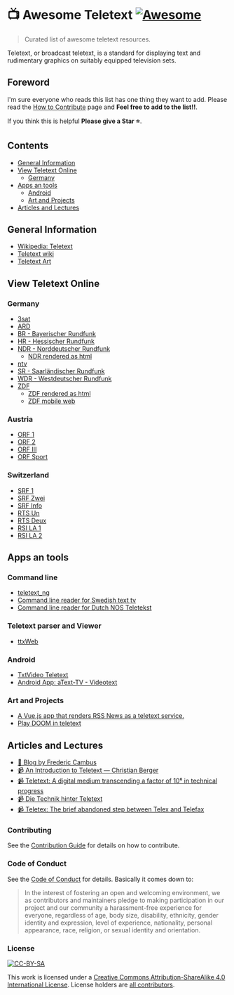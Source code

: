 # 📺 Awesome Teletext [![Awesome](https://cdn.rawgit.com/sindresorhus/awesome/d7305f38d29fed78fa85652e3a63e154dd8e8829/media/badge.svg)](https://github.com/sindresorhus/awesome)

> Curated list of awesome teletext resources.

Teletext, or broadcast teletext, is a standard for displaying text and rudimentary graphics on suitably equipped television sets.

## Foreword

I'm sure everyone who reads this list has one thing they want to add. Please read the [How to Contribute](.github/CONTRIBUTING.md) page and **Feel free to add to the list!!**.

If you think this is helpful **Please give a Star ⭐️**.

## Contents

- [General Information](#general-information)
- [View Teletext Online](#view-teletext-online)
  - [Germany](#germany)
- [Apps an tools](#apps-an-tools)
  - [Android](#android)
  - [Art and Projects](#art-and-projects)
- [Articles and Lectures](#articles-and-lectures)

## General Information

- [Wikipedia: Teletext](https://en.wikipedia.org/wiki/Teletext)
- [Teletext wiki](https://teletext.wiki.zxnet.co.uk/wiki/)
- [Teletext Art](https://telenft.art/)

## View Teletext Online

### Germany

- [3sat](https://teletext.zdf.de/teletext/3sat/)
- [ARD](https://www.ard-text.de/)
- [BR - Bayerischer Rundfunk](https://www.br.de/fernsehen/brtext/brtext-100.html)
- [HR - Hessischer Rundfunk](https://www.hr-text.hr-fernsehen.de/ttxweb/)
- [NDR - Norddeutscher Rundfunk](https://www.ndr.de/fernsehen/videotext/)
  - [NDR rendered as html](https://www.ndr.de/public/teletext/100_01.htm)
- [ntv](https://www.n-tv.de/mediathek/teletext/)
- [SR - Saarländischer Rundfunk](https://saartext.de/)
- [WDR - Westdeutscher Rundfunk](https://www1.wdr.de/wdrtext/index.html)
- [ZDF](https://teletext.zdf.de/teletext/zdf/)
  - [ZDF rendered as html](https://teletext.zdf.de/teletext/zdfinfo/seiten/klassisch/100.html)
  - [ZDF mobile web](https://teletext.zdf.de/teletext/zdfinfo/mobil.php)

### Austria

- [ORF 1](https://teletext.orf.at/channel/orf1/page/100/1)
- [ORF 2](https://teletext.orf.at/channel/orf2/page/100/1)
- [ORF III](https://teletext.orf.at/channel/orfiii/page/100/1)
- [ORF Sport](https://teletext.orf.at/channel/sportplus/page/100/1)

### Switzerland

- [SRF 1](https://www.teletext.ch/SRF1/)
- [SRF Zwei](https://www.teletext.ch/SRFzwei/)
- [SRF Info](https://www.teletext.ch/SRFInfo/)
- [RTS Un](https://www.teletext.ch/RTSUn)
- [RTS Deux](https://www.teletext.ch/RTSDeux)
- [RSI LA 1](https://www.teletext.ch/RSILA1/)
- [RSI LA 2](https://www.teletext.ch/RSILA2/)

## Apps an tools

### Command line

- [teletext_ng](https://github.com/Casandro/teletext_ng)
- [Command line reader for Swedish text tv](https://github.com/voidcase/txtv)
- [Command line reader for Dutch NOS Teletekst](https://codeberg.org/sjmulder/nostt)

### Teletext parser and Viewer

- [ttxWeb](https://github.com/fabianswebworld/ttxweb)

### Android

- [TxtVideo Teletext](https://play.google.com/store/apps/details?id=it.giccisw.tt2&hl=de)
- [Android App: aText-TV - Videotext](https://play.google.com/store/apps/details?id=com.harjuconsulting.texttv&hl=de)

### Art and Projects

- [A Vue.js app that renders RSS News as a teletext service.](https://github.com/glynnbird/teletext)
- [Play DOOM in teletext](https://github.com/lukneu/doom-teletext)

## Articles and Lectures

- [📄 Blog by Frederic Cambus](https://www.cambus.net/categories/teletext/)
- [📹 An Introduction to Teletext — Christian Berger](https://www.youtube.com/watch?v=ITQkgM9AihE)
- [📹 Teletext: A digital medium transcending a factor of 10⁶ in technical progress](https://media.ccc.de/v/retronetcall-20230705-casandro-teletext)
- [📹 Die Technik hinter Teletext](https://media.ccc.de/v/fire-shonks-2022-49077-die-technik-hinter-teletext)
- [📹 Teletex: The brief abandoned step between Telex and Telefax](https://media.ccc.de/v/retronetcall-20230607-laforge-teletex)

### Contributing

See the [Contribution Guide](.github/CONTRIBUTING.md) for details on how to contribute.

### Code of Conduct

See the [Code of Conduct](.github/CODE-OF-CONDUCT.md) for details. Basically it comes down to:
> In the interest of fostering an open and welcoming environment, we as
contributors and maintainers pledge to making participation in our project and
our community a harassment-free experience for everyone, regardless of age, body
size, disability, ethnicity, gender identity and expression, level of experience,
nationality, personal appearance, race, religion, or sexual identity and orientation.

### License

[![CC-BY-SA](http://mirrors.creativecommons.org/presskit/buttons/88x31/svg/by-sa.svg)](http://creativecommons.org/licenses/by-sa/4.0/)

This work is licensed under a [Creative Commons Attribution-ShareAlike 4.0 International License](http://creativecommons.org/licenses/by-sa/4.0/).
License holders are [all contributors](https://github.com/mojoaxel/awesome-regression-testing/graphs/contributors).
